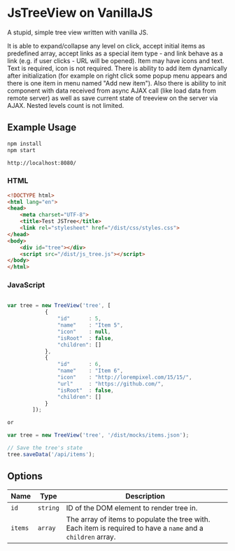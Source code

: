 # JsTreeView on VanillaJS

A stupid, simple tree view written with vanilla JS.

It is able to expand/collapse any level on click, accept initial items as predefined array, accept links as a special item type - and link behave as a link (e.g. if user clicks - URL will be opened). Item may have icons and text. Text is required, icon is not required. There is ability to add item dynamically after initialization (for example on right click some popup menu appears and there is one item in menu named "Add new item"). Also there is ability to init component with data received from async AJAX call (like load data from remote server) as well as save current state of treeview  on the server via AJAX.
Nested levels count is not limited.

## Example Usage

```bash
npm install
npm start

http://localhost:8080/
```

### HTML

```html
<!DOCTYPE html>
<html lang="en">
<head>
    <meta charset="UTF-8">
    <title>Test JSTree</title>
    <link rel="stylesheet" href="/dist/css/styles.css">
</head>
<body>
    <div id="tree"></div>
    <script src="/dist/js_tree.js"></script>
</body>
</html>
```

### JavaScript

```js

var tree = new TreeView('tree', [
            {
                "id"      : 5,
                "name"    : "Item 5",
                "icon"    : null,
                "isRoot"  : false,
                "children": []
            },
            {
                "id"      : 6,
                "name"    : "Item 6",
                "icon"    : "http://lorempixel.com/15/15/",
				"url"     : "https://github.com/",
                "isRoot"  : false,
                "children": []
            }
        ]);

or

var tree = new TreeView('tree', '/dist/mocks/items.json');

// Save the tree's state
tree.saveData('/api/items');

```

## Options

| Name | Type | Description |
| ---- | ---- | ----------- |
| `id` | `string` | ID of the DOM element to render tree in. |
| `items` | `array` | The array of items to populate the tree with. Each item is required to have a `name` and a `children` array. |
